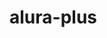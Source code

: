 # alura-plus
<!DOCTYPE html>
<html>
    <head>
        <title>AluraPlus</title>
        <meta <harset="UTF-8">
        <meta name="viewport" content="width-device-width, initial-scale=1">    
        <link rel="stylesheet" href="styles.css">
    </head>      
<body>
</body>
    
</html>

